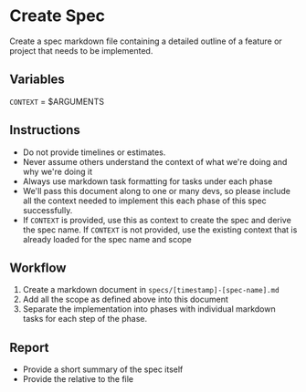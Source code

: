 # Create Spec

Create a spec markdown file containing a detailed outline of a feature or project that needs to be implemented.

## Variables

`CONTEXT` = $ARGUMENTS

## Instructions

- Do not provide timelines or estimates.
- Never assume others understand the context of what we're doing and why we're doing it
- Always use markdown task formatting for tasks under each phase
- We'll pass this document along to one or many devs, so please include all the context needed to implement this each phase of this spec successfully.
- If `CONTEXT` is provided, use this as context to create the spec and derive the spec name. If `CONTEXT` is not provided, use the existing context that is already loaded for the spec name and scope

## Workflow

1. Create a markdown document in `specs/[timestamp]-[spec-name].md`
2. Add all the scope as defined above into this document
3. Separate the implementation into phases with individual markdown tasks for each step of the phase.

## Report

- Provide a short summary of the spec itself
- Provide the relative to the file

